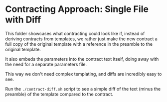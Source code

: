 # Contracting Approach: Single File with Diff

This folder showcases what contracting could look like if, instead of deriving
contracts from templates, we rather just make the new contract a full copy of
the original template with a reference in the preamble to the original template.

It also embeds the parameters into the contract text itself, doing away with the
need for a separate parameters file.

This way we don't need complex templating, and diffs are incredibly easy to see.

Run the `./contract-diff.sh` script to see a simple diff of the text (minus the
preamble) of the template compared to the contract.
